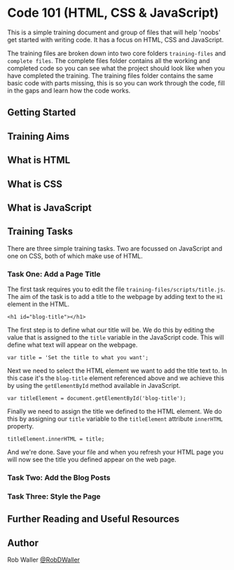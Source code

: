 # Code 101 (HTML, CSS & JavaScript)

This is a simple training document and group of files that will help 'noobs' get started with writing code. It has a focus on HTML, CSS and JavaScript.

The training files are broken down into two core folders `training-files` and `complete files`. The complete files folder contains all the working and completed code so you can see what the project should look like when you have completed the training. The training files folder contains the same basic code with parts missing, this is so you can work through the code, fill in the gaps and learn how the code works.

## Getting Started

## Training Aims

## What is HTML

## What is CSS

## What is JavaScript

## Training Tasks

There are three simple training tasks. Two are focussed on JavaScript and one on CSS, both of which make use of HTML.

### Task One: Add a Page Title

The first task requires you to edit the file `training-files/scripts/title.js`. The aim of the task is to add a title to the webpage by adding text to the `H1` element in the HTML.

```
<h1 id="blog-title"></h1>
```

The first step is to define what our title will be. We do this by editing the value that is assigned to the `title` variable in the JavaScript code. This will define what text will appear on the webpage.

```
var title = 'Set the title to what you want';
```

Next we need to select the HTML element we want to add the title text to. In this case it's the `blog-title` element referenced above and we achieve this by using the `getElementById` method available in JavaScript.

```
var titleElement = document.getElementById('blog-title');
```

Finally we need to assign the title we defined to the HTML element. We do this by assigning our `title` variable to the `titleElement` attribute `innerHTML` property.

```
titleElement.innerHTML = title;
```

And we're done. Save your file and when you refresh your HTML page you will now see the title you defined appear on the web page.

### Task Two: Add the Blog Posts

### Task Three: Style the Page

## Further Reading and Useful Resources

## Author

Rob Waller
[@RobDWaller](https://twitter.com/RobDWaller)
